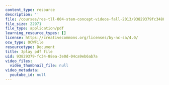 ```yaml
---
content_type: resource
description: ''
file: /courses/res-tll-004-stem-concept-videos-fall-2013/93829379fc3488ea3e0d04ca9eb6ab7a_lGaMKrtiTc8.pdf
file_size: 22971
file_type: application/pdf
learning_resource_types: []
license: https://creativecommons.org/licenses/by-nc-sa/4.0/
ocw_type: OCWFile
resourcetype: Document
title: 3play pdf file
uid: 93829379-fc34-88ea-3e0d-04ca9eb6ab7a
video_files:
  video_thumbnail_file: null
video_metadata:
  youtube_id: null
---
```

